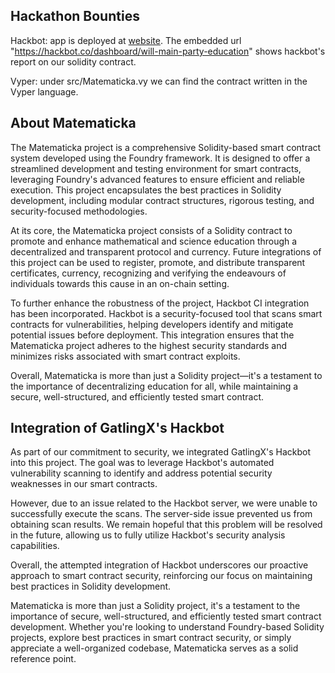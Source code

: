 ## Hackathon Bounties

Hackbot: app is deployed at [website](https://matematicka.streamlit.app). The embedded url "https://hackbot.co/dashboard/will-main-party-education" shows hackbot's report on our solidity contract.

Vyper: under src/Matematicka.vy we can find the contract written in the Vyper language.


## About Matematicka
The Matematicka project is a comprehensive Solidity-based smart contract system developed using the Foundry framework. It is designed to offer a streamlined development and testing environment for smart contracts, leveraging Foundry's advanced features to ensure efficient and reliable execution. This project encapsulates the best practices in Solidity development, including modular contract structures, rigorous testing, and security-focused methodologies.

At its core, the Matematicka project consists of a Solidity contract to promote and enhance mathematical and science education through a decentralized and transparent protocol and currency. Future integrations of this project can be used to register, promote, and distribute transparent certificates, currency, recognizing and verifying the endeavours of individuals towards this cause in an on-chain setting.  

To further enhance the robustness of the project, Hackbot CI integration has been incorporated. Hackbot is a security-focused tool that scans smart contracts for vulnerabilities, helping developers identify and mitigate potential issues before deployment. This integration ensures that the Matematicka project adheres to the highest security standards and minimizes risks associated with smart contract exploits.

Overall, Matematicka is more than just a Solidity project—it's a testament to the importance of decentralizing education for all, while maintaining a secure, well-structured, and efficiently tested smart contract.


## Integration of GatlingX's Hackbot

As part of our commitment to security, we integrated GatlingX's Hackbot into this project. The goal was to leverage Hackbot's automated vulnerability scanning to identify and address potential security weaknesses in our smart contracts.

However, due to an issue related to the Hackbot server, we were unable to successfully execute the scans. The server-side issue prevented us from obtaining scan results. We remain hopeful that this problem will be resolved in the future, allowing us to fully utilize Hackbot's security analysis capabilities.

Overall, the attempted integration of Hackbot underscores our proactive approach to smart contract security, reinforcing our focus on maintaining best practices in Solidity development.

Matematicka is more than just a Solidity project, it's a testament to the importance of secure, well-structured, and efficiently tested smart contract development. Whether you're looking to understand Foundry-based Solidity projects, explore best practices in smart contract security, or simply appreciate a well-organized codebase, Matematicka serves as a solid reference point.

